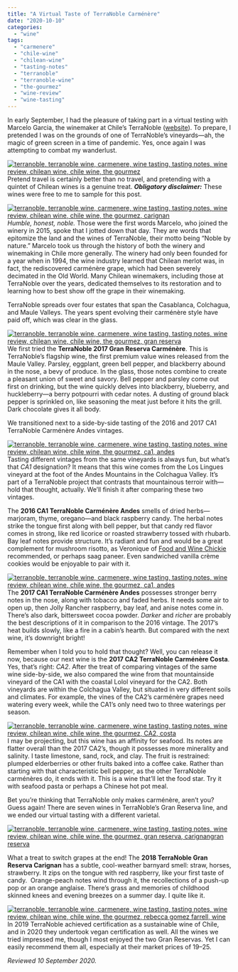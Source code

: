 ```yaml
---
title: "A Virtual Taste of TerraNoble Carménère"
date: "2020-10-10"
categories:
  - "wine"
tags:
  - "carmenere"
  - "chile-wine"
  - "chilean-wine"
  - "tasting-notes"
  - "terranoble"
  - "terranoble-wine"
  - "the-gourmez"
  - "wine-review"
  - "wine-tasting"
---
```


In early September, I had the pleasure of taking part in a virtual testing with Marcelo Garcia, the winemaker at Chile’s TerraNoble ([website](https://www.terranoble.cl/home)). To prepare, I pretended I was on the grounds of one of TerraNoble’s vineyards—ah, the magic of green screen in a time of pandemic. Yes, once again I was attempting to combat my wanderlust.

[![terranoble, terranoble wine, carmenere, wine tasting, tasting notes, wine review, chilean wine, chile wine, the gourmez ](https://thegourmez-wpmedia.s3.amazonaws.com/2020/10/TerrraNoble-002-390x500.jpg)](https://thegourmez-wpmedia.s3.amazonaws.com/2020/10/TerrraNoble-002.jpg)Pretend travel is certainly better than no travel, and pretending with a quintet of Chilean wines is a genuine treat. **_Obligatory disclaimer:_** These wines were free to me to sample for this post.

[![terranoble, terranoble wine, carmenere, wine tasting, tasting notes, wine review, chilean wine, chile wine, the gourmez, carignan ](https://thegourmez-wpmedia.s3.amazonaws.com/2020/10/TerraNoble-020-436x500.jpg)](https://thegourmez-wpmedia.s3.amazonaws.com/2020/10/TerraNoble-020.jpg)_Humble, honest, noble._ Those were the first words Marcelo, who joined the winery in 2015, spoke that I jotted down that day. They are words that epitomize the land and the wines of TerraNoble, their motto being “Noble by nature.” Marcelo took us through the history of both the winery and winemaking in Chile more generally. The winery had only been founded for a year when in 1994, the wine industry learned that Chilean merlot was, in fact, the rediscovered carménère grape, which had been severely decimated in the Old World. Many Chilean winemakers, including those at TerraNoble over the years, dedicated themselves to its restoration and to learning how to best show off the grape in their winemaking.

TerraNoble spreads over four estates that span the Casablanca, Colchagua, and Maule Valleys. The years spent evolving their carménère style have paid off, which was clear in the glass.

[![terranoble, terranoble wine, carmenere, wine tasting, tasting notes, wine review, chilean wine, chile wine, the gourmez, gran reserva ](https://thegourmez-wpmedia.s3.amazonaws.com/2020/10/TerrraNoble-004-375x500.jpg)](https://thegourmez-wpmedia.s3.amazonaws.com/2020/10/TerrraNoble-004.jpg)We first tried the **TerraNoble 2017 Gran Reserva Carménère**. This is TerraNoble’s flagship wine, the first premium value wines released from the Maule Valley. Parsley, eggplant, green bell pepper, and blackberry abound in the nose, a bevy of produce. In the glass, those notes combine to create a pleasant union of sweet and savory. Bell pepper and parsley come out first on drinking, but the wine quickly delves into blackberry, blueberry, and huckleberry—a berry potpourri with cedar notes. A dusting of ground black pepper is sprinkled on, like seasoning the meat just before it hits the grill. Dark chocolate gives it all body.

We transitioned next to a side-by-side tasting of the 2016 and 2017 CA1 TerraNoble Carménère Andes vintages.

[![terranoble, terranoble wine, carmenere, wine tasting, tasting notes, wine review, chilean wine, chile wine, the gourmez, ca1, andes](https://thegourmez-wpmedia.s3.amazonaws.com/2020/10/TerrraNoble-007-375x500.jpg)](https://thegourmez-wpmedia.s3.amazonaws.com/2020/10/TerrraNoble-007.jpg)Tasting different vintages from the same vineyards is always fun, but what’s that _CA1_ designation? It means that this wine comes from the Los Lingues vineyard at the foot of the Andes Mountains in the Colchagua Valley. It’s part of a TerraNoble project that contrasts that mountainous terroir with—hold that thought, actually. We’ll finish it after comparing these two vintages.

The **2016 CA1 TerraNoble Carménère Andes** smells of dried herbs—marjoram, thyme, oregano—and black raspberry candy. The herbal notes strike the tongue first along with bell pepper, but that candy red flavor comes in strong, like red licorice or roasted strawberry tossed with rhubarb. Bay leaf notes provide structure. It’s radiant and fun and would be a great complement for mushroom risotto, as Veronique of [Food and Wine Chickie](http://www.foodandwinechickie.com/2020/09/16/terranoble-wines-of-chile/) recommended, or perhaps saag paneer. Even sandwiched vanilla crème cookies would be enjoyable to pair with it.

[![terranoble, terranoble wine, carmenere, wine tasting, tasting notes, wine review, chilean wine, chile wine, the gourmez, ca1, andes](https://thegourmez-wpmedia.s3.amazonaws.com/2020/10/TerrraNoble-008-375x500.jpg)](https://thegourmez-wpmedia.s3.amazonaws.com/2020/10/TerrraNoble-008.jpg)The **2017 CA1 TerraNoble Carménère Andes** possesses stronger berry notes in the nose, along with tobacco and faded herbs. It needs some air to open up, then Jolly Rancher raspberry, bay leaf, and anise notes come in. There’s also dark, bittersweet cocoa powder. _Darker_ and _richer_ are probably the best descriptions of it in comparison to the 2016 vintage. The 2017’s heat builds slowly, like a fire in a cabin’s hearth. But compared with the next wine, it’s downright bright!

Remember when I told you to hold that thought? Well, you can release it now, because our next wine is the **2017 CA2 TerraNoble Carménère Costa**. Yes, that’s right: _CA2_. After the treat of comparing vintages of the same wine side-by-side, we also compared the wine from that mountainside vineyard of the CA1 with the coastal Lolol vineyard for the CA2. Both vineyards are within the Colchagua Valley, but situated in very different soils and climates. For example, the vines of the CA2’s carménère grapes need watering every week, while the CA1’s only need two to three waterings per season.

[![terranoble, terranoble wine, carmenere, wine tasting, tasting notes, wine review, chilean wine, chile wine, the gourmez, CA2, costa ](https://thegourmez-wpmedia.s3.amazonaws.com/2020/10/TerrraNoble-010-268x500.jpg)](https://thegourmez-wpmedia.s3.amazonaws.com/2020/10/TerrraNoble-010.jpg)I may be projecting, but this wine has an affinity for seafood. Its notes are flatter overall than the 2017 CA2’s, though it possesses more minerality and salinity. I taste limestone, sand, rock, and clay. The fruit is restrained: plumped elderberries or other fruits baked into a coffee cake. Rather than starting with that characteristic bell pepper, as the other TerraNoble carménères do, it ends with it. This is a wine that’ll let the food star. Try it with seafood pasta or perhaps a Chinese hot pot meal.

Bet you’re thinking that TerraNoble only makes carménère, aren’t you? Guess again! There are seven wines in TerraNoble’s Gran Reserva line, and we ended our virtual tasting with a different varietal.

[![terranoble, terranoble wine, carmenere, wine tasting, tasting notes, wine review, chilean wine, chile wine, the gourmez, gran reserva, carignangran reserva](https://thegourmez-wpmedia.s3.amazonaws.com/2020/10/TerrraNoble-015-375x500.jpg)](https://thegourmez-wpmedia.s3.amazonaws.com/2020/10/TerrraNoble-015.jpg)

What a treat to switch grapes at the end! The **2018 TerraNoble Gran Reserva Carignan** has a subtle, cool-weather barnyard smell: straw, horses, strawberry. It zips on the tongue with red raspberry, like your first taste of candy.  Orange-peach notes wind through it, the recollections of a push-up pop or an orange anglaise. There’s grass and memories of childhood skinned knees and evening breezes on a summer day. I quite like it.

[![terranoble, terranoble wine, carmenere, wine tasting, tasting notes, wine review, chilean wine, chile wine, the gourmez, rebecca gomez farrell, wine](https://thegourmez-wpmedia.s3.amazonaws.com/2020/10/TerrraNoble-019-375x500.jpg)](https://thegourmez-wpmedia.s3.amazonaws.com/2020/10/TerrraNoble-019.jpg)In 2019 TerraNoble achieved certification as a sustainable wine of Chile, and in 2020 they undertook vegan certification as well. All the wines we tried impressed me, though I most enjoyed the two Gran Reservas. Yet I can easily recommend them all, especially at their market prices of $19­­–$25.

_Reviewed 10 September 2020._
